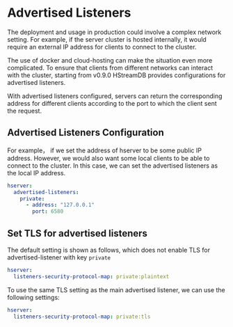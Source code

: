 # Advertised Listeners

The deployment and usage in production could involve a complex network setting.
For example, if the server cluster is hosted internally, it would require an
external IP address for clients to connect to the cluster.

The use of docker and cloud-hosting can make the situation even more
complicated. To ensure that clients from different networks can interact with
the cluster, starting from v0.9.0 HStreamDB provides configurations for
advertised listeners.

With advertised listeners configured, servers can return the corresponding
address for different clients according to the port to which the client sent
the request.

## Advertised Listeners Configuration

For example， if we set the address of hserver to be some public IP address.
However, we would also want some local clients to be able to connect to the
cluster. In this case, we can set the advertised listeners as the local IP
address.

```yaml
hserver:
  advertised-listeners:
    private:
      - address: "127.0.0.1"
        port: 6580
```

## Set TLS for advertised listeners

The default setting is shown as follows, which does not enable TLS for advertised-listener with key `private`

```yaml
hserver:
  listeners-security-protocol-map: private:plaintext
```

To use the same TLS setting as the main advertised listener, we can use the following settings:

```yaml
hserver:
  listeners-security-protocol-map: private:tls
```
